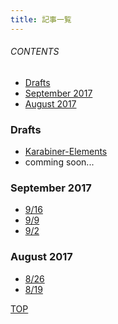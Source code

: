 ```yaml
---
title: 記事一覧
---
```

<a id="top"></a>

###### CONTENTS

- [Drafts](#drafts)
- [September 2017](#september-2017)
- [August 2017](#august-2017)

<a id="drafts"></a>
### Drafts

- [Karabiner-Elements](/draft/karabiner-elements.html)
- comming soon...

<a id="september-2017"></a>
### September 2017

- [9/16](/entry/2017/09/16/180320)
- [9/9](/entry/2017/09/09/111638)
- [9/2](/entry/2017/09/02/170406)

<a id="august-2017"></a>
### August 2017

- [8/26](/entry/2017/08/26/104312)
- [8/19](/entry/2017/08/19/063735)

[TOP](#top)
